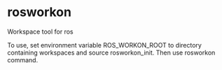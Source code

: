 # rosworkon
Workspace tool for ros

To use, set environment variable ROS_WORKON_ROOT to directory containing workspaces and source rosworkon_init. Then use rosworkon command.
